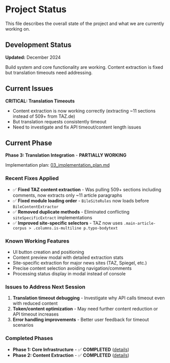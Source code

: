 # Project Status

This file describes the overall state of the project and what we are currently working on.

## Development Status

**Updated:** December 2024

Build system and core functionality are working. Content extraction is fixed but translation timeouts need addressing.

## Current Issues

**CRITICAL: Translation Timeouts**
- Content extraction is now working correctly (extracting ~11 sections instead of 509+ from TAZ.de)
- But translation requests consistently timeout
- Need to investigate and fix API timeout/content length issues

## Current Phase

**Phase 3: Translation Integration** - **PARTIALLY WORKING**

Implementation plan: [03_implementation_plan.md](03_implementation_plan.md)

### Recent Fixes Applied
- ✅ **Fixed TAZ content extraction** - Was pulling 509+ sections including comments, now extracts only ~11 article paragraphs
- ✅ **Fixed module loading order** - `BileSiteRules` now loads before `BileContentExtractor`
- ✅ **Removed duplicate methods** - Eliminated conflicting `siteSpecificExtract` implementations
- ✅ **Improved site-specific selectors** - TAZ now uses `.main-article-corpus > .columns.is-multiline p.typo-bodytext`

### Known Working Features
- UI button creation and positioning
- Content preview modal with detailed extraction stats
- Site-specific extraction for major news sites (TAZ, Spiegel, etc.)
- Precise content selection avoiding navigation/comments
- Processing status display in modal instead of console

### Issues to Address Next Session
1. **Translation timeout debugging** - Investigate why API calls timeout even with reduced content
2. **Token/content optimization** - May need further content reduction or API timeout increases
3. **Error handling improvements** - Better user feedback for timeout scenarios

### Completed Phases
- **Phase 1: Core Infrastructure** - ✅ **COMPLETED** ([details](01_implementation_plan.md))
- **Phase 2: Content Extraction** - ✅ **COMPLETED** ([details](02_implementation_plan.md))
